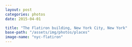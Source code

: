 ```yaml
---
layout: post
categories: photos
date: 2015-04-01

title: "The Flatiron building, New York City, New York"
base-path: "/assets/img/photos/places"
image-name: "nyc-flatiron"
---
```

